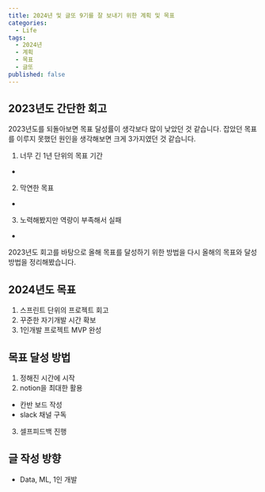 ```yaml
---
title: 2024년 및 글또 9기를 잘 보내기 위한 계획 및 목표
categories:
  - Life
tags:
  - 2024년
  - 계획
  - 목표
  - 글또
published: false
---
```


## 2023년도 간단한 회고

2023년도를 되돌아보면 목표 달성률이 생각보다 많이 낮았던 것 같습니다. 잡았던 목표를 이루지 못했던 원인을 생각해보면 크게 3가지였던 것 같습니다.

1. 너무 긴 1년 단위의 목표 기간
  - 
2. 막연한 목표
  - 
3. 노력해봤지만 역량이 부족해서 실패
  - 

2023년도 회고를 바탕으로 올해 목표를 달성하기 위한 방법을 다시 올해의 목표와 달성 방법을 정리해봤습니다.


## 2024년도 목표
1. 스프린트 단위의 프로젝트 회고
2. 꾸준한 자기개발 시간 확보
3. 1인개발 프로젝트 MVP 완성


## 목표 달성 방법
1. 정해진 시간에 시작
2. notion을 최대한 활용
  - 칸반 보드 작성
  - slack 채널 구독
3. 셀프피드백 진행


## 글 작성 방향
  - Data, ML, 1인 개발


